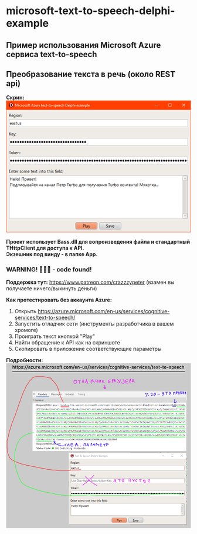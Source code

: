 # microsoft-text-to-speech-delphi-example
## Пример использования Microsoft Azure сервиса text-to-speech 
## Преобразование текста в речь (около REST api)

**Скрин:**   
![scr](scr.png)

**Проект использует Bass.dll для вопроизведения файла и стандартный THttpClient для доступа к API.**  
**Экзешник под винду - в папке App.**  
### WARNING! 💩💩💩 - code found!  

**Поддержка тут:** https://www.patreon.com/crazzzypeter (взамен вы получаете ничего/выкинуть деньги)

**Как протестировать без аккаунта Azure:**
1) Открыть https://azure.microsoft.com/en-us/services/cognitive-services/text-to-speech/
2) Запустить отладчик сети (инструменты разработчика в вашем хромоге)
3) Проиграть текст кнопкой "Play"
4) Найти обращение к API как на скриншоте
5) Скопировать в приложение соответствующие параметры

**Подробности:**    
![test](test.png)

